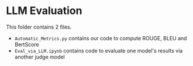# LLM Evaluation

This folder contains 2 files. 

- `Automatic_Metrics.py` contains our code to compute ROUGE, BLEU and BertScore
- `Eval_via_LLM.ipynb` contains code to evaluate one model's results via another judge model